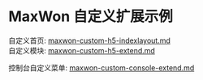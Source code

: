 # MaxWon 自定义扩展示例  

自定义首页: [maxwon-custom-h5-indexlayout.md](./maxwon-custom-h5-indexlayout.md)  
自定义模块: [maxwon-custom-h5-extend.md](./maxwon-custom-h5-extend.md)
  
控制台自定义菜单: [maxwon-custom-console-extend.md](./maxwon-custom-console-extend.md)